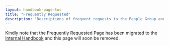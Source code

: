```yaml
---
layout: handbook-page-toc
title: "Frequently Requested"
description: "Descriptions of frequent requests to the People Group and how to proceed"
---
```


Kindly note that the Frequently Requested Page has been migrated to the [Internal Handbook](https://internal.gitlab.com/handbook/people-group/people-operations/people-connect/frequently_requested/) and this page will soon be removed.
